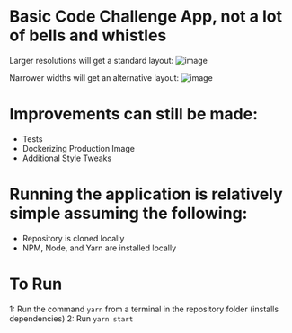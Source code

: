 # Basic Code Challenge App, not a lot of bells and whistles

Larger resolutions will get a standard layout:
![image](https://user-images.githubusercontent.com/80928900/111712747-7e4e2380-880b-11eb-85f4-6e807f21af6c.png)

Narrower widths will get an alternative layout:
![image](https://user-images.githubusercontent.com/80928900/111712789-97ef6b00-880b-11eb-9a87-fb00b5cbfe49.png)

# Improvements can still be made:
* Tests
* Dockerizing Production Image
* Additional Style Tweaks

# Running the application is relatively simple assuming the following:
* Repository is cloned locally
* NPM, Node, and Yarn are installed locally

# To Run
1: Run the command `yarn` from a terminal in the repository folder (installs dependencies)
2: Run `yarn start`
